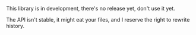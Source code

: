 This library is in development, there's no release yet, don't use it
yet.

The API isn't stable, it might eat your files, and I reserve the right
to rewrite history.
